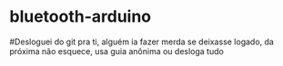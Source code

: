 # bluetooth-arduino

#Desloguei do git pra ti, alguém ia fazer merda se deixasse logado, da próxima não esquece, usa guia anônima ou desloga tudo
